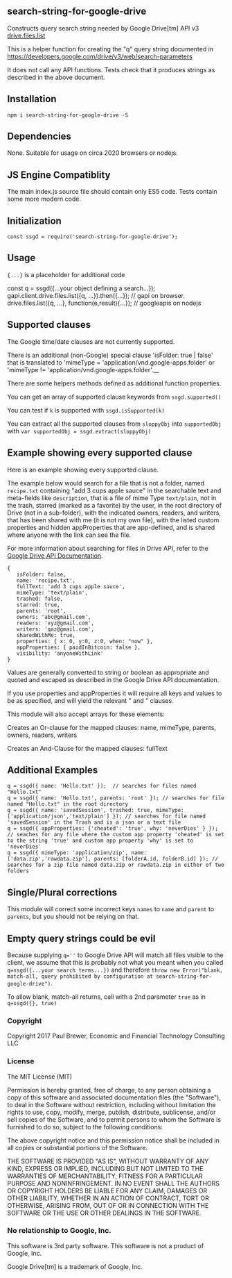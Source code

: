 search-string-for-google-drive
----------


Constructs query search string needed by Google Drive[tm] API v3 [drive.files.list](https://developers.google.com/drive/v3/reference/files/list)

This is a helper function for creating the "q" query string documented in  https://developers.google.com/drive/v3/web/search-parameters

It does not call any API functions.  Tests check that it produces strings as described in the above document.

## Installation

`npm i search-string-for-google-drive -S`

## Dependencies

None.  Suitable for usage on circa 2020 browsers or nodejs.

## JS Engine Compatiblity

The main index.js source file should contain only ES5 code.  Tests contain some more modern code.

## Initialization

    const ssgd = require('search-string-for-google-drive');

## Usage

`{...}` is a placeholder for additional code

  const q = ssgd({...your object defining a search...});
	gapi.client.drive.files.list({q, ...}).then({...}); // gapi on browser.
	drive.files.list({q, ...}, function(e,result){...}); // googleapis on nodejs

## Supported clauses

The Google time/date clauses are not currently supported.  

There is an additional (non-Google) special clause 'isFolder: true | false' that is translated to 'mimeType = 'application/vnd.google-apps.folder' or 'mimeType != 'application/vnd.google-apps.folder'.__

There are some helpers methods defined as additional function properties.  

You can get an array of supported clause keywords from `ssgd.supported()`

You can test if `k` is supported with `ssgd.isSupported(k)`

You can extract all the supported clauses from `sloppyObj` into `supportedObj` with  `var supportedObj = ssgd.extract(sloppyObj)`

## Example showing every supported clause

Here is an example showing every supported clause.  

The example below would search for a file that is not a folder, named `recipe.txt` containing "add 3 cups apple sauce" in the searchable text
and meta-fields like `description`, that is a file of mime Type `text/plain`, not in the trash, starred (marked as a favorite) by the user,
in the root directory of Drive (not in a sub-folder), with the indicated owners, readers, and writers, that has been
shared with me (it is not my own file), with the listed custom properties and hidden appProperties that are app-defined, and is shared where
anyone with the link can see the file.  

For more information about searching for files in Drive API, refer to the [Google Drive API Documentation](https://developers.google.com/drive/v3/web/search-parameters).


```
{
   isFolder: false,
   name: 'recipe.txt',
   fullText: 'add 3 cups apple sauce',
   mimeType: 'text/plain',
   trashed: false,
   starred: true,
   parents: 'root',
   owners: 'abc@gmail.com',
   readers: 'xyz@gmail.com',
   writers: 'qaz@gmail.com',
   sharedWithMe: true,
   properties: { x: 0, y:0, z:0, when: "now" },
   appProperties: { paidInBitcoin: false },
   visibility: 'anyoneWithLink'
}
```

Values are generally converted to string or boolean as appropriate and quoted and escaped as described in the Google Drive API documentation.

If you use properties and appProperties it will require all keys and values to be as specified, and will yield the relevant " and " clauses.

This module will also accept arrays for these elements:

Creates an Or-clause for the mapped clauses:  name, mimeType, parents, owners, readers, writers

Creates an And-Clause for the mapped clauses: fullText

## Additional Examples

```
q = ssgd({ name: 'Hello.txt' });  // searches for files named "Hello.txt"
q = ssgd({ name: 'Hello.txt', parents: 'root' }); // searches for file named "Hello.txt" in the root directory
q = ssgd({ name: 'savedSession', trashed: true, mimeType: ['application/json','text/plain'] }); // searches for file named 'savedSession' in the Trash and is a json or a text file
q = ssgd({ appProperties: {'cheated': 'true', why: 'neverDies' } }); // seaches for any file where the custom app property 'cheated' is set to the string 'true' and custom app property 'why' is set to 'neverDies'
q = ssgd({ mimeType: 'application/zip', name: ['data.zip','rawdata.zip'], parents: [folderA.id, folderB.id] }); // searches for a zip file named data.zip or rawdata.zip in either of two folders
```

## Single/Plural corrections

This module will correct some incorrect keys `names` to `name` and `parent` to `parents`, but you should not be relying on that.

## Empty query strings could be evil

Because supplying `q=''` to Google Drive API will match all files visible to the client, we assume that this is probably not what
you meant when you called `q=ssgd({...your search terms...})` and therefore `throw new Error("blank, match-all, query prohibited by configuration at search-string-for-google-drive")`.

To allow blank, match-all returns, call with a 2nd parameter `true` as in `q=ssgd({}, true)`

### Copyright

Copyright 2017 Paul Brewer, Economic and Financial Technology Consulting LLC

### License

The MIT License (MIT)

Permission is hereby granted, free of charge, to any person obtaining a copy of this software and associated documentation files (the "Software"), to deal in the Software without restriction, including without limitation the rights to use, copy, modify, merge, publish, distribute, sublicense, and/or sell copies of the Software, and to permit persons to whom the Software is furnished to do so, subject to the following conditions:

The above copyright notice and this permission notice shall be included in all copies or substantial portions of the Software.

THE SOFTWARE IS PROVIDED "AS IS", WITHOUT WARRANTY OF ANY KIND, EXPRESS OR IMPLIED, INCLUDING BUT NOT LIMITED TO THE WARRANTIES OF MERCHANTABILITY, FITNESS FOR A PARTICULAR PURPOSE AND NONINFRINGEMENT. IN NO EVENT SHALL THE AUTHORS OR COPYRIGHT HOLDERS BE LIABLE FOR ANY CLAIM, DAMAGES OR OTHER LIABILITY, WHETHER IN AN ACTION OF CONTRACT, TORT OR OTHERWISE, ARISING FROM, OUT OF OR IN CONNECTION WITH THE SOFTWARE OR THE USE OR OTHER DEALINGS IN THE SOFTWARE.

### No relationship to Google, Inc.

This software is 3rd party software. This software is not a product of Google, Inc.

Google Drive[tm] is a trademark of Google, Inc.
